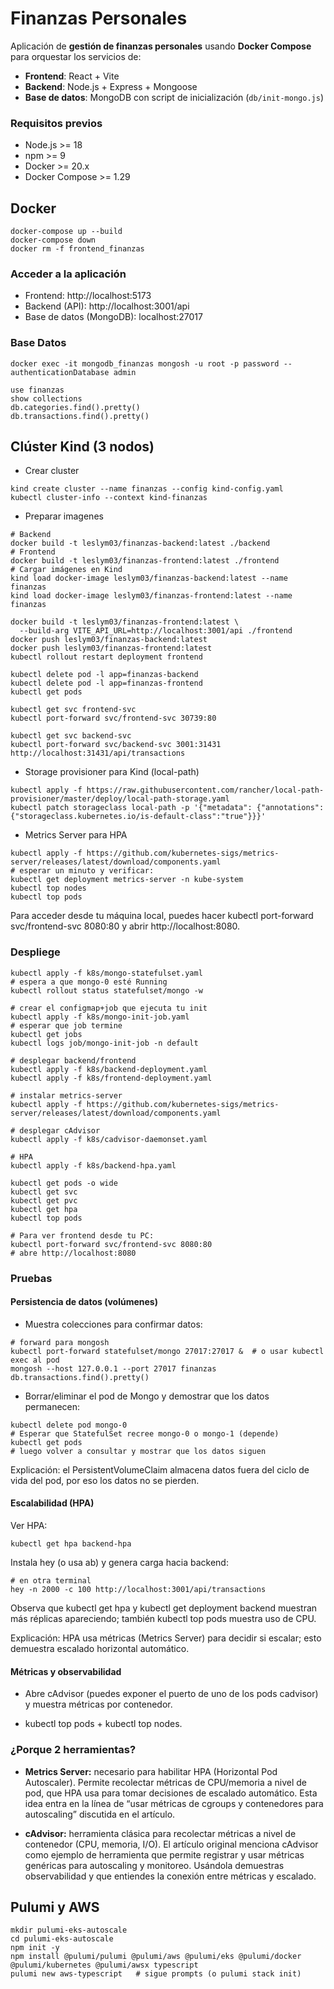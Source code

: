 # Finanzas Personales

Aplicación de **gestión de finanzas personales** usando **Docker Compose** para orquestar los servicios de:

- **Frontend**: React + Vite
- **Backend**: Node.js + Express + Mongoose
- **Base de datos**: MongoDB con script de inicialización (`db/init-mongo.js`)

### Requisitos previos

- Node.js >= 18
- npm >= 9
- Docker >= 20.x
- Docker Compose >= 1.29

## Docker

```
docker-compose up --build
docker-compose down
docker rm -f frontend_finanzas
```

### Acceder a la aplicación

- Frontend: http://localhost:5173
- Backend (API): http://localhost:3001/api
- Base de datos (MongoDB): localhost:27017

### Base Datos
```
docker exec -it mongodb_finanzas mongosh -u root -p password --authenticationDatabase admin
```

```
use finanzas
show collections
db.categories.find().pretty()
db.transactions.find().pretty()
```

## Clúster Kind (3 nodos)

- Crear cluster
```
kind create cluster --name finanzas --config kind-config.yaml
kubectl cluster-info --context kind-finanzas
```
- Preparar imagenes
```
# Backend
docker build -t leslym03/finanzas-backend:latest ./backend
# Frontend
docker build -t leslym03/finanzas-frontend:latest ./frontend
# Cargar imágenes en Kind
kind load docker-image leslym03/finanzas-backend:latest --name finanzas
kind load docker-image leslym03/finanzas-frontend:latest --name finanzas
```
```
docker build -t leslym03/finanzas-frontend:latest \
  --build-arg VITE_API_URL=http://localhost:3001/api ./frontend
docker push leslym03/finanzas-backend:latest
docker push leslym03/finanzas-frontend:latest
kubectl rollout restart deployment frontend

kubectl delete pod -l app=finanzas-backend
kubectl delete pod -l app=finanzas-frontend
kubectl get pods

kubectl get svc frontend-svc
kubectl port-forward svc/frontend-svc 30739:80 

kubectl get svc backend-svc
kubectl port-forward svc/backend-svc 3001:31431
http://localhost:31431/api/transactions
```




- Storage provisioner para Kind (local-path)
```
kubectl apply -f https://raw.githubusercontent.com/rancher/local-path-provisioner/master/deploy/local-path-storage.yaml
kubectl patch storageclass local-path -p '{"metadata": {"annotations": {"storageclass.kubernetes.io/is-default-class":"true"}}}'

```
- Metrics Server para HPA
```
kubectl apply -f https://github.com/kubernetes-sigs/metrics-server/releases/latest/download/components.yaml
# esperar un minuto y verificar:
kubectl get deployment metrics-server -n kube-system
kubectl top nodes
kubectl top pods
```

Para acceder desde tu máquina local, puedes hacer kubectl port-forward svc/frontend-svc 8080:80 y abrir http://localhost:8080.


### Despliege

```
kubectl apply -f k8s/mongo-statefulset.yaml
# espera a que mongo-0 esté Running
kubectl rollout status statefulset/mongo -w

# crear el configmap+job que ejecuta tu init
kubectl apply -f k8s/mongo-init-job.yaml
# esperar que job termine
kubectl get jobs
kubectl logs job/mongo-init-job -n default

# desplegar backend/frontend
kubectl apply -f k8s/backend-deployment.yaml
kubectl apply -f k8s/frontend-deployment.yaml

# instalar metrics-server
kubectl apply -f https://github.com/kubernetes-sigs/metrics-server/releases/latest/download/components.yaml

# desplegar cAdvisor
kubectl apply -f k8s/cadvisor-daemonset.yaml

# HPA
kubectl apply -f k8s/backend-hpa.yaml
```

```
kubectl get pods -o wide
kubectl get svc
kubectl get pvc
kubectl get hpa
kubectl top pods
```

```
# Para ver frontend desde tu PC:
kubectl port-forward svc/frontend-svc 8080:80
# abre http://localhost:8080
```

### Pruebas
#### Persistencia de datos (volúmenes)
- Muestra colecciones para confirmar datos:
```
# forward para mongosh
kubectl port-forward statefulset/mongo 27017:27017 &  # o usar kubectl exec al pod
mongosh --host 127.0.0.1 --port 27017 finanzas
db.transactions.find().pretty()
```

- Borrar/eliminar el pod de Mongo y demostrar que los datos permanecen:
```
kubectl delete pod mongo-0
# Esperar que StatefulSet recree mongo-0 o mongo-1 (depende)
kubectl get pods
# luego volver a consultar y mostrar que los datos siguen
```
Explicación: el PersistentVolumeClaim almacena datos fuera del ciclo de vida del pod, por eso los datos no se pierden.

#### Escalabilidad (HPA)
Ver HPA:
```
kubectl get hpa backend-hpa
```

Instala hey (o usa ab) y genera carga hacia backend:
```
# en otra terminal
hey -n 2000 -c 100 http://localhost:3001/api/transactions
```

Observa que kubectl get hpa y kubectl get deployment backend muestran más réplicas apareciendo; también kubectl top pods muestra uso de CPU.

Explicación: HPA usa métricas (Metrics Server) para decidir si escalar; esto demuestra escalado horizontal automático.

#### Métricas y observabilidad
- Abre cAdvisor (puedes exponer el puerto de uno de los pods cadvisor) y muestra métricas por contenedor.

- kubectl top pods + kubectl top nodes.

### ¿Porque 2 herramientas?
- **Metrics Server:** necesario para habilitar HPA (Horizontal Pod Autoscaler). Permite recolectar métricas de CPU/memoria a nivel de pod, que HPA usa para tomar decisiones de escalado automático. Esta idea entra en la línea de “usar métricas de cgroups y contenedores para autoscaling” discutida en el artículo. 

- **cAdvisor:** herramienta clásica para recolectar métricas a nivel de contenedor (CPU, memoria, I/O). El artículo original menciona cAdvisor como ejemplo de herramienta que permite registrar y usar métricas genéricas para autoscaling y monitoreo. Usándola demuestras observabilidad y que entiendes la conexión entre métricas y escalado. 


## Pulumi y AWS

```
mkdir pulumi-eks-autoscale
cd pulumi-eks-autoscale
npm init -y
npm install @pulumi/pulumi @pulumi/aws @pulumi/eks @pulumi/docker @pulumi/kubernetes @pulumi/awsx typescript
pulumi new aws-typescript   # sigue prompts (o pulumi stack init)
```
